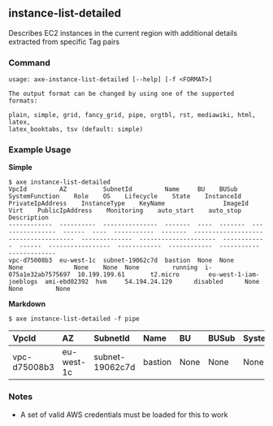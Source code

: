 
## instance-list-detailed

Describes EC2 instances in the current region with additional details extracted from specific Tag pairs

### Command

```
usage: axe-instance-list-detailed [--help] [-f <FORMAT>]

The output format can be changed by using one of the supported formats:

plain, simple, grid, fancy_grid, pipe, orgtbl, rst, mediawiki, html, latex,
latex_booktabs, tsv (default: simple)
```

### Example Usage

**Simple**
```
$ axe instance-list-detailed
VpcId         AZ          SubnetId         Name     BU    BUSub    SystemFunction    Role    OS    Lifecycle    State    InstanceId           PrivateIpAddress    InstanceType    KeyName                ImageId       Virt    PublicIpAddress    Monitoring    auto_start    auto_stop    Description
------------  ----------  ---------------  -------  ----  -------  ----------------  ------  ----  -----------  -------  -------------------  ------------------  --------------  ---------------------  ------------  ------  -----------------  ------------  ------------  -----------  -------------
vpc-d75008b3  eu-west-1c  subnet-19062c7d  bastion  None  None     None              None    None  None         running  i-075a1e32ab7575697  10.199.199.61       t2.micro        eu-west-1-iam-joeblogs  ami-ebd02392  hvm     54.194.24.129      disabled      None          None         None
```

**Markdown**
```
$ axe instance-list-detailed -f pipe
```

| VpcId        | AZ         | SubnetId        | Name    | BU   | BUSub   | SystemFunction   | Role   | OS   | Lifecycle   | State   | InstanceId          | PrivateIpAddress   | InstanceType   | KeyName               | ImageId      | Virt   | PublicIpAddress   | Monitoring   | auto_start   | auto_stop   | Description   |
|:-------------|:-----------|:----------------|:--------|:-----|:--------|:-----------------|:-------|:-----|:------------|:--------|:--------------------|:-------------------|:---------------|:----------------------|:-------------|:-------|:------------------|:-------------|:-------------|:------------|:--------------|
| vpc-d75008b3 | eu-west-1c | subnet-19062c7d | bastion | None | None    | None             | None   | None | None        | running | i-075a1e32ab7575697 | 10.199.199.61      | t2.micro       | eu-west-1-iam-joeblogs | ami-ebd02392 | hvm    | 54.194.24.129     | disabled     | None         | None        | None          |


### Notes

 - A set of valid AWS credentials must be loaded for this to work

